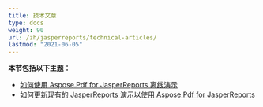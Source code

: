 ```yaml
---
title: 技术文章
type: docs
weight: 90
url: /zh/jasperreports/technical-articles/
lastmod: "2021-06-05"
---
```


**本节包括以下主题：**

- [如何使用 Aspose.Pdf for JasperReports 离线演示](/pdf/zh/jasperreports/how-to-use-aspose-pdf-for-jasperreports-offline-demos/)
- [如何更新现有的 JasperReports 演示以使用 Aspose.Pdf for JasperReports](/pdf/zh/jasperreports/how-to-update-existing-jasperreports-demos-to-use-aspose-pdf-for-jasperreports/)